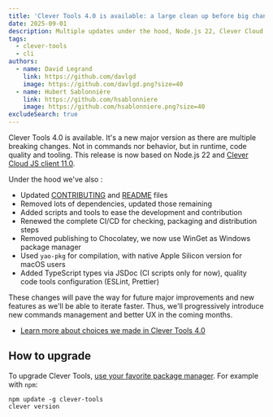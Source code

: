 ```yaml
---
title: 'Clever Tools 4.0 is available: a large clean up before big changes'
date: 2025-09-01
description: Multiple updates under the hood, Node.js 22, Clever Cloud JS client 12.0, TypeScript types, better code quality and tooling
tags:
  - clever-tools
  - cli
authors:
  - name: David Legrand
    link: https://github.com/davlgd
    image: https://github.com/davlgd.png?size=40
  - name: Hubert Sablonnière
    link: https://github.com/hsablonniere
    image: https://github.com/hsablonniere.png?size=40
excludeSearch: true
---
```


Clever Tools 4.0 is available. It's a new major version as there are multiple breaking changes. Not in commands nor behavior, but in runtime, code quality and tooling. This release is now based on Node.js 22 and [Clever Cloud JS client 11.0](https://www.npmjs.com/package/@clevercloud/client).

Under the hood we've also :
- Updated [CONTRIBUTING](https://github.com/CleverCloud/clever-tools/blob/master/CONTRIBUTING.md) and [README](https://github.com/CleverCloud/clever-tools/blob/master/README.md) files
- Removed lots of dependencies, updated those remaining
- Added scripts and tools to ease the development and contribution
- Renewed the complete CI/CD for checking, packaging and distribution steps
- Removed publishing to Chocolatey, we now use WinGet as Windows package manager
- Used `yao-pkg` for compilation, with native Apple Silicon version for macOS users
- Added TypeScript types via JSDoc (CI scripts only for now), quality code tools configuration (ESLint, Prettier)

These changes will pave the way for future major improvements and new features as we'll be able to iterate faster. Thus, we'll progressively introduce new commands management and better UX in the coming months.

- [Learn more about choices we made in Clever Tools 4.0](https://github.com/CleverCloud/clever-tools/pull/943)

## How to upgrade

To upgrade Clever Tools, [use your favorite package manager](/doc/cli/install/). For example with `npm`:

```
npm update -g clever-tools
clever version
```
